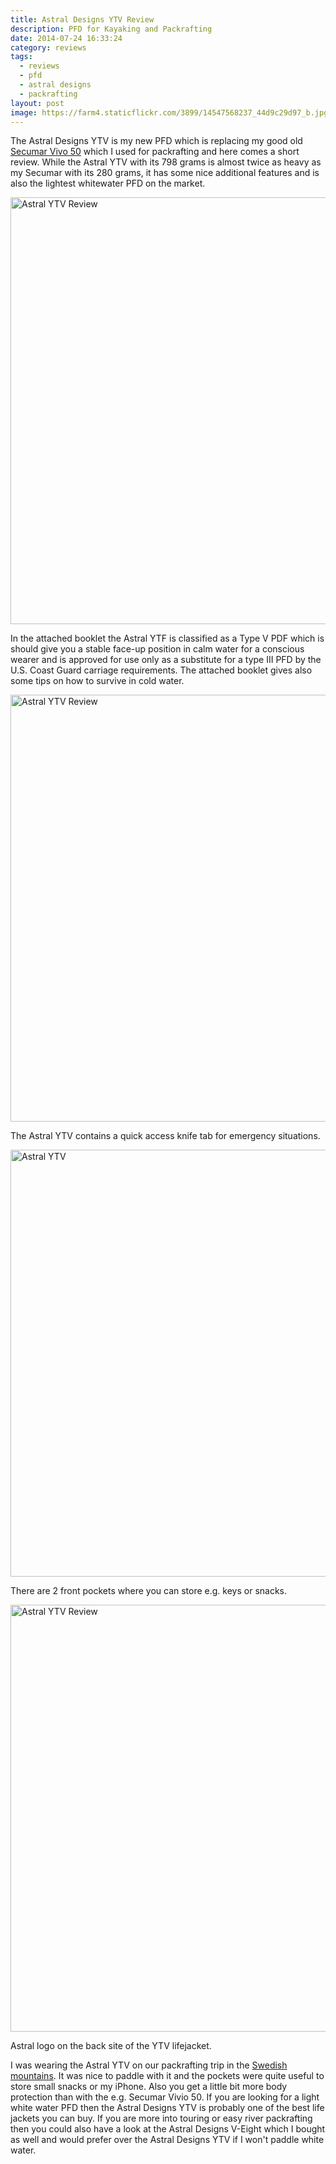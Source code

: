 ```yaml
---
title: Astral Designs YTV Review
description: PFD for Kayaking and Packrafting
date: 2014-07-24 16:33:24
category: reviews
tags:
  - reviews
  - pfd
  - astral designs
  - packrafting
layout: post
image: https://farm4.staticflickr.com/3899/14547568237_44d9c29d97_b.jpg
---
```


The Astral Designs YTV is my new PFD which is replacing my good old <a rel="nofollow" href="http://www.packrafting-store.de/Safety/Secumar-Vivo-50::388.html" target="_blank">Secumar Vivo 50</a> which I used for packrafting and here comes a short review. While the Astral YTV with its 798 grams is almost twice as heavy as my Secumar with its 280 grams, it has some nice additional features and is also the lightest whitewater PFD on the market.

<img src="https://farm4.staticflickr.com/3899/14547568237_44d9c29d97_b.jpg"   width="1024" height="683" alt="Astral YTV Review">
<br>
<!--more-->

In the attached booklet the Astral YTF is classified as a Type V PDF which is should give you a stable face-up position in calm water for a conscious wearer and is approved for use only as a substitute for a type III PFD by the U.S. Coast Guard carriage requirements. The attached booklet gives also some tips on how to survive in cold water.

<img src="https://farm4.staticflickr.com/3910/14547384619_caa0b16b89_b.jpg"  alt="Astral YTV Review" width="1024" height="683">

The Astral YTV contains a quick access knife tab for emergency situations.

<img src="https://farm4.staticflickr.com/3894/14730852171_c8f0f57367_b.jpg" width="1024" height="683" alt="Astral YTV">

There are 2 front pockets where you can store e.g. keys or snacks.

<img src="https://farm6.staticflickr.com/5607/15503233709_a5022364f4_b.jpg" width="1024" height="683"  alt="Astral YTV Review">

Astral logo on the back site of the YTV lifejacket.

I was wearing the Astral YTV on our packrafting trip in the <a rel="nofollow" href="http://www.hikeventures.com/packrafting-Njuoreatnu-Tornetrask-abisko/">Swedish mountains</a>. It was nice to paddle with it and the pockets were quite useful to store small snacks or my iPhone. Also you get a little bit more body protection than with the e.g. Secumar Vivio 50. If you are looking for a light white water PFD then the Astral Designs YTV is probably one of the best life jackets you can buy. If you are more into touring or easy river packrafting then you could also have a look at the Astral Designs V-Eight which I bought as well and would prefer over the Astral Designs YTV if I won't paddle white water.
